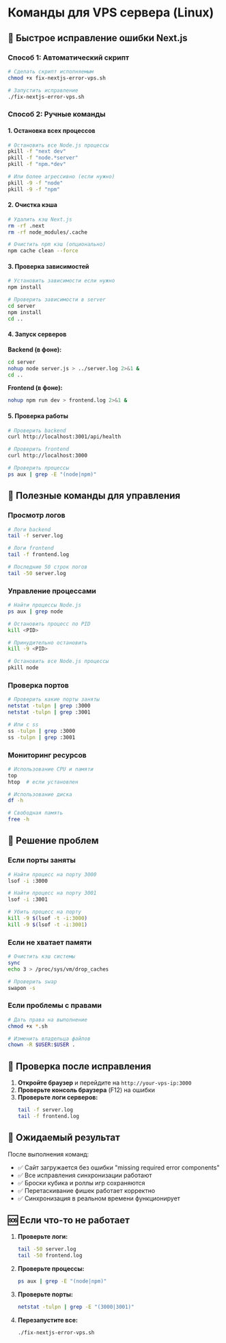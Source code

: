 # Команды для VPS сервера (Linux)

## 🚀 Быстрое исправление ошибки Next.js

### Способ 1: Автоматический скрипт
```bash
# Сделать скрипт исполняемым
chmod +x fix-nextjs-error-vps.sh

# Запустить исправление
./fix-nextjs-error-vps.sh
```

### Способ 2: Ручные команды

#### 1. Остановка всех процессов
```bash
# Остановить все Node.js процессы
pkill -f "next dev"
pkill -f "node.*server"
pkill -f "npm.*dev"

# Или более агрессивно (если нужно)
pkill -9 -f "node"
pkill -9 -f "npm"
```

#### 2. Очистка кэша
```bash
# Удалить кэш Next.js
rm -rf .next
rm -rf node_modules/.cache

# Очистить npm кэш (опционально)
npm cache clean --force
```

#### 3. Проверка зависимостей
```bash
# Установить зависимости если нужно
npm install

# Проверить зависимости в server
cd server
npm install
cd ..
```

#### 4. Запуск серверов

**Backend (в фоне):**
```bash
cd server
nohup node server.js > ../server.log 2>&1 &
cd ..
```

**Frontend (в фоне):**
```bash
nohup npm run dev > frontend.log 2>&1 &
```

#### 5. Проверка работы
```bash
# Проверить backend
curl http://localhost:3001/api/health

# Проверить frontend
curl http://localhost:3000

# Проверить процессы
ps aux | grep -E "(node|npm)"
```

## 🔧 Полезные команды для управления

### Просмотр логов
```bash
# Логи backend
tail -f server.log

# Логи frontend
tail -f frontend.log

# Последние 50 строк логов
tail -50 server.log
```

### Управление процессами
```bash
# Найти процессы Node.js
ps aux | grep node

# Остановить процесс по PID
kill <PID>

# Принудительно остановить
kill -9 <PID>

# Остановить все Node.js процессы
pkill node
```

### Проверка портов
```bash
# Проверить какие порты заняты
netstat -tulpn | grep :3000
netstat -tulpn | grep :3001

# Или с ss
ss -tulpn | grep :3000
ss -tulpn | grep :3001
```

### Мониторинг ресурсов
```bash
# Использование CPU и памяти
top
htop  # если установлен

# Использование диска
df -h

# Свободная память
free -h
```

## 🚨 Решение проблем

### Если порты заняты
```bash
# Найти процесс на порту 3000
lsof -i :3000

# Найти процесс на порту 3001
lsof -i :3001

# Убить процесс на порту
kill -9 $(lsof -t -i:3000)
kill -9 $(lsof -t -i:3001)
```

### Если не хватает памяти
```bash
# Очистить кэш системы
sync
echo 3 > /proc/sys/vm/drop_caches

# Проверить swap
swapon -s
```

### Если проблемы с правами
```bash
# Дать права на выполнение
chmod +x *.sh

# Изменить владельца файлов
chown -R $USER:$USER .
```

## 📝 Проверка после исправления

1. **Откройте браузер** и перейдите на `http://your-vps-ip:3000`
2. **Проверьте консоль браузера** (F12) на ошибки
3. **Проверьте логи серверов:**
   ```bash
   tail -f server.log
   tail -f frontend.log
   ```

## 🎯 Ожидаемый результат

После выполнения команд:
- ✅ Сайт загружается без ошибки "missing required error components"
- ✅ Все исправления синхронизации работают
- ✅ Броски кубика и роллы игр сохраняются
- ✅ Перетаскивание фишек работает корректно
- ✅ Синхронизация в реальном времени функционирует

## 🆘 Если что-то не работает

1. **Проверьте логи:**
   ```bash
   tail -50 server.log
   tail -50 frontend.log
   ```

2. **Проверьте процессы:**
   ```bash
   ps aux | grep -E "(node|npm)"
   ```

3. **Проверьте порты:**
   ```bash
   netstat -tulpn | grep -E "(3000|3001)"
   ```

4. **Перезапустите все:**
   ```bash
   ./fix-nextjs-error-vps.sh
   ```

